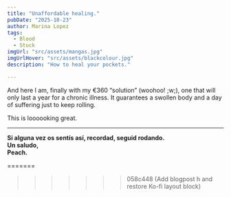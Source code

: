 ```yaml
---
title: "Unaffordable healing."
pubDate: "2025-10-23"
author: Marina Lopez
tags:
  - Blood
  - Stuck
imgUrl: "src/assets/mangas.jpg"
imgUrlHover: "src/assets/blackcolour.jpg"
description: "How to heal your pockets."

---
```


And here I am, finally with my €360 “solution” (woohoo! ;w;), one that will only last a year for a chronic illness. It guarantees a swollen body and a day of suffering just to keep rolling.

This is loooooking great.

---

**Si alguna vez os sentís así, recordad, seguid rodando.  
Un saludo,  
Peach.**


=======
>>>>>>> 058c448 (Add blogpost h and restore Ko-fi layout block)
